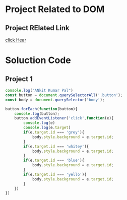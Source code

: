 # Project Related to DOM

## Project RElated Link
[click Hear](https://obscure-space-tribble-pjrx54vxvq5qf7x5.github.dev/)

# Soluction Code

## Project 1

```javaScript
console.log("ANkit Kumar Pal")
const button = document.querySelectorAll('.button');
const body = document.querySelector('body');

button.forEach(function(button){
    console.log(button);
    button.addEventListener('click',function(e){
        console.log(e)
        console.log(e.target)
        if(e.target.id === 'grey'){
            body.style.background = e.target.id;
        }
        if(e.target.id === 'whitey'){
            body.style.background = e.target.id;
        }
        if(e.target.id === 'blue'){
            body.style.background = e.target.id;
        }
        if(e.target.id === 'yello'){
            body.style.background = e.target.id;
        }
    })
})
```